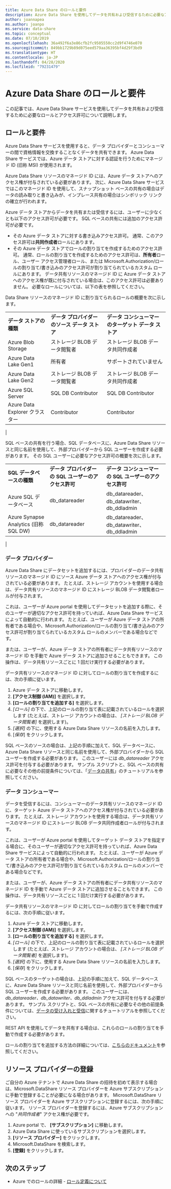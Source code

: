 ```yaml
---
title: Azure Data Share のロールと要件
description: Azure Data Share を使用してデータを共有および受信するために必要なアクセス許可について説明します。
author: joannapea
ms.author: joanpo
ms.service: data-share
ms.topic: conceptual
ms.date: 07/10/2019
ms.openlocfilehash: 36a492f6a3e86cfb2fc9505550cc2d9f4746e070
ms.sourcegitcommit: 849bb1729b89d075eed579aa36395bf4d29f3bd9
ms.translationtype: HT
ms.contentlocale: ja-JP
ms.lasthandoff: 04/28/2020
ms.locfileid: "79231479"
---
```

# <a name="roles-and-requirements-for-azure-data-share"></a>Azure Data Share のロールと要件 

この記事では、Azure Data Share サービスを使用してデータを共有および受信するために必要なロールとアクセス許可について説明します。 

## <a name="roles-and-requirements"></a>ロールと要件

Azure Data Share サービスを使用すると、データ プロバイダーとコンシューマーの間で資格情報を交換することなくデータを共有できます。 Azure Data Share サービスでは、Azure データ ストアに対する認証を行うためにマネージド ID (旧称 MSI) が使用されます。 

Azure Data Share リソースのマネージド ID には、Azure データ ストアへのアクセス権が付与されている必要があります。 次に、Azure Data Share サービスではこのマネージド ID を使用して、スナップショット ベースの共有の場合はデータの読み取りと書き込みが、インプレース共有の場合はシンボリック リンクの確立が行われます。 

Azure データ ストアからデータを共有または受信するには、ユーザーに少なくとも以下のアクセス許可が必要です。 SQL ベースの共有には追加のアクセス許可が必要です。
* その Azure データ ストアに対する書き込みアクセス許可。 通常、このアクセス許可は**共同作成者**ロールにあります。
* その Azure データ ストアでロールの割り当てを作成するためのアクセス許可。 通常、ロールの割り当てを作成するためのアクセス許可は、**所有者**ロール、ユーザー アクセス管理者ロール、または Microsoft.Authorization/ロールの割り当て/書き込みのアクセス許可が割り当てられているカスタム ロールにあります。 データ共有リソースのマネージド ID に Azure データ ストアへのアクセス権が既に付与されている場合は、このアクセス許可は必要ありません。 必要なロールについては、以下の表を参照してください。

Data Share リソースのマネージド ID に割り当てられるロールの概要を次に示します。

| |  |  |
|---|---|---|
|**データ ストアの種類**|**データ プロバイダーのソース データ ストア**|**データ コンシューマーのターゲット データ ストア**|
|Azure Blob Storage| ストレージ BLOB データ閲覧者 | ストレージ BLOB データ共同作成者
|Azure Data Lake Gen1 | 所有者 | サポートされていません
|Azure Data Lake Gen2 | ストレージ BLOB データ閲覧者 | ストレージ BLOB データ共同作成者
|Azure SQL Server | SQL DB Contributor | SQL DB Contributor
|Azure Data Explorer クラスター | Contributor | Contributor
|

SQL ベースの共有を行う場合、SQL データベースに、Azure Data Share リソースと同じ名前を使用して、外部プロバイダーから SQL ユーザーを作成する必要があります。 その SQL ユーザーに必要なアクセス許可の概要を次に示します。

| |  |  |
|---|---|---|
|**SQL データベースの種類**|**データ プロバイダーの SQL ユーザーのアクセス許可**|**データ コンシューマーの SQL ユーザーのアクセス許可**|
|Azure SQL データベース | db_datareader | db_datareader、db_datawriter、db_ddladmin
|Azure Synapse Analytics (旧称 SQL DW) | db_datareader | db_datareader、db_datawriter、db_ddladmin
|


### <a name="data-provider"></a>データ プロバイダー 
Azure Data Share にデータセットを追加するには、プロバイダーのデータ共有リソースのマネージド ID にソース Azure データ ストアへのアクセス権が付与されている必要があります。 たとえば、ストレージ アカウントを使用する場合は、データ共有リソースのマネージド ID にストレージ BLOB データ閲覧者ロールが付与されます。 

これは、ユーザーが Azure portal を使用してデータセットを追加する際に、そのユーザーが適切なアクセス許可を持っていれば、Azure Data Share サービスによって自動的に行われます。 たとえば、ユーザーが Azure データ ストアの所有者である場合や、Microsoft.Authorization/ロールの割り当て/書き込みのアクセス許可が割り当てられているカスタム ロールのメンバーである場合などです。 

または、ユーザーが、Azure データ ストアの所有者にデータ共有リソースのマネージド ID を手動で Azure データ ストアに追加させることもできます。 この操作は、データ共有リソースごとに 1 回だけ実行する必要があります。

データ共有リソースのマネージド ID に対してロールの割り当てを作成するには、次の手順に従います。

1. Azure データ ストアに移動します。
1. **[アクセス制御 (IAM)]** を選択します。
1. **[ロールの割り当てを追加する]** を選択します。
1. *[ロール]* の下で、上記のロールの割り当て表に記載されているロールを選択します (たとえば、ストレージ アカウントの場合は、 *[ストレージ BLOB データ閲覧者]* を選択します)。
1. *[選択]* の下に、使用する Azure Data Share リソースの名前を入力します。
1. [*保存*] をクリックします。

SQL ベースのソースの場合は、上記の手順に加えて、SQL データベースに、Azure Data Share リソースと同じ名前を使用して、外部プロバイダーから SQL ユーザーを作成する必要があります。 このユーザーには *db_datareader* アクセス許可を付与する必要があります。 サンプル スクリプトと、SQL ベースの共有に必要なその他の前提条件については、「[データの共有](share-your-data.md)」のチュートリアルを参照してください。 

### <a name="data-consumer"></a>データ コンシューマー
データを受信するには、コンシューマーのデータ共有リソースのマネージド ID に、ターゲット Azure データ ストアへのアクセス権が付与されている必要があります。 たとえば、ストレージ アカウントを使用する場合は、データ共有リソースのマネージド ID にストレージ BLOB データ共同作成者ロールが付与されます。 

これは、ユーザーが Azure portal を使用してターゲット データ ストアを指定する場合に、そのユーザーが適切なアクセス許可を持っていれば、Azure Data Share サービスによって自動的に行われます。 たとえば、ユーザーが Azure データ ストアの所有者である場合や、Microsoft.Authorization/ロールの割り当て/書き込みのアクセス許可が割り当てられているカスタム ロールのメンバーである場合などです。 

または、ユーザーが、Azure データ ストアの所有者にデータ共有リソースのマネージド ID を手動で Azure データ ストアに追加させることもできます。 この操作は、データ共有リソースごとに 1 回だけ実行する必要があります。

データ共有リソースのマネージド ID に対してロールの割り当てを手動で作成するには、次の手順に従います。

1. Azure データ ストアに移動します。
1. **[アクセス制御 (IAM)]** を選択します。
1. **[ロールの割り当てを追加する]** を選択します。
1. *[ロール]* の下で、上記のロールの割り当て表に記載されているロールを選択します (たとえば、ストレージ アカウントの場合は、 *[ストレージ BLOB データ閲覧者]* を選択します)。
1. *[選択]* の下に、使用する Azure Data Share リソースの名前を入力します。
1. [*保存*] をクリックします。

SQL ベースのターゲットの場合は、上記の手順に加えて、SQL データベースに、Azure Data Share リソースと同じ名前を使用して、外部プロバイダーから SQL ユーザーを作成する必要があります。 このユーザーには、*db_datareader、db_datawriter、db_ddladmin* アクセス許可を付与する必要があります。 サンプル スクリプトと、SQL ベースの共有に必要なその他の前提条件については、[データの受け入れと受信](subscribe-to-data-share.md)に関するチュートリアルを参照してください。 

REST API を使用してデータを共有する場合は、これらのロールの割り当てを手動で作成する必要があります。 

ロールの割り当てを追加する方法の詳細については、[こちらのドキュメント](https://docs.microsoft.com/azure/role-based-access-control/role-assignments-portal#add-a-role-assignment)を参照してください。 

## <a name="resource-provider-registration"></a>リソース プロバイダーの登録 

ご自分の Azure テナントで Azure Data Share の招待を初めて表示する場合は、Microsoft.DataShare リソース プロバイダーを Azure サブスクリプションに手動で登録することが必要になる場合があります。 Microsoft.DataShare リソース プロバイダーを Azure サブスクリプションに登録するには、次の手順に従います。 リソース プロバイダーを登録するには、Azure サブスクリプションへの "*共同作成者*" アクセス権が必要です。

1. Azure portal で、 **[サブスクリプション]** に移動します。
1. Azure Data Share に使っているサブスクリプションを選択します。
1. **[リソース プロバイダー]** をクリックします。
1. Microsoft.DataShare を検索します。
1. **[登録]** をクリックします。

## <a name="next-steps"></a>次のステップ

- Azure でのロールの詳細 - [ロール定義について](../role-based-access-control/role-definitions.md)

